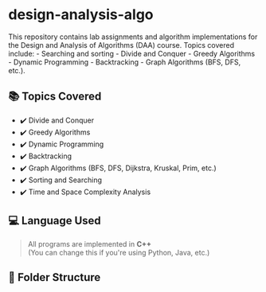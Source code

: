# design-analysis-algo
This repository contains lab assignments and algorithm implementations for the Design and Analysis of Algorithms (DAA) course. Topics covered include:  - Searching and sorting - Divide and Conquer - Greedy Algorithms - Dynamic Programming - Backtracking - Graph Algorithms (BFS, DFS, etc.).
## 📚 Topics Covered

- ✔️ Divide and Conquer
- ✔️ Greedy Algorithms
- ✔️ Dynamic Programming
- ✔️ Backtracking
- ✔️ Graph Algorithms (BFS, DFS, Dijkstra, Kruskal, Prim, etc.)
- ✔️ Sorting and Searching
- ✔️ Time and Space Complexity Analysis

## 💻 Language Used

> All programs are implemented in **C++**  
> (You can change this if you're using Python, Java, etc.)

## 📁 Folder Structure
